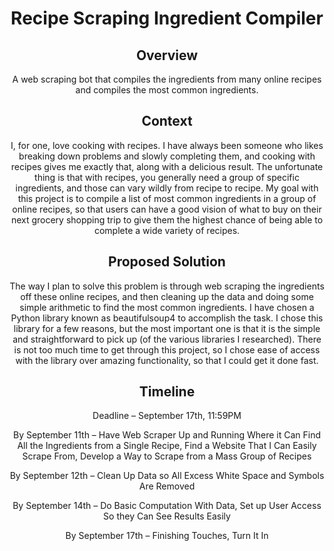 <h1 align="center">Recipe Scraping Ingredient Compiler</h1>
<h2 align="center">Overview</h2>

<p align="center">A web scraping bot that compiles the ingredients from many online recipes and compiles the most common ingredients.</p>

<h2 align="center">Context</h2>

<p align="center">I, for one, love cooking with recipes. I have always been someone who likes breaking down problems and slowly completing them, and cooking with recipes gives me exactly that, along with a delicious result. The unfortunate thing is that with recipes, you generally need a group of specific ingredients, and those can vary wildly from recipe to recipe. My goal with this project is to compile a list of most common ingredients in a group of online recipes, so that users can have a good vision of what to buy on their next grocery shopping trip to give them the highest chance of being able to complete a wide variety of recipes.</p>

<h2 align="center">Proposed Solution</h2>

<p align="center">The way I plan to solve this problem is through web scraping the ingredients off these online recipes, and then cleaning up the data and doing some simple arithmetic to find the most common ingredients. I have chosen a Python library known as beautifulsoup4 to accomplish the task. I chose this library for a few reasons, but the most important one is that it is the simple and straightforward to pick up (of the various libraries I researched). There is not too much time to get through this project, so I chose ease of access with the library over amazing functionality, so that I could get it done fast.</p>

<h2 align="center">Timeline</h2>

<p align="center">Deadline – September 17th, 11:59PM</p>

<p align="center">By September 11th – Have Web Scraper Up and Running Where it Can Find All the Ingredients from a Single Recipe, Find a Website That I Can Easily Scrape From, Develop a Way to Scrape from a Mass Group of Recipes</p>

<p align="center">By September 12th – Clean Up Data so All Excess White Space and Symbols Are Removed</p>

<p align="center">By September 14th – Do Basic Computation With Data, Set up User Access So they Can See Results Easily</p>

<p align="center">By September 17th – Finishing Touches, Turn It In</p>


